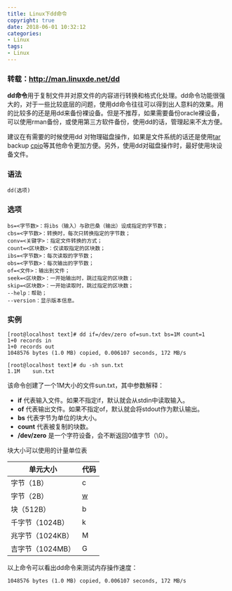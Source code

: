 ```yaml
---
title: Linux下dd命令
copyright: true
date: 2018-06-01 10:32:12
categories:
- Linux
tags:
- Linux
---
```


### 转载：http://man.linuxde.net/dd

**dd命令**用于复制文件并对原文件的内容进行转换和格式化处理。dd命令功能很强大的，对于一些比较底层的问题，使用dd命令往往可以得到出人意料的效果。用的比较多的还是用dd来备份裸设备。但是不推荐，如果需要备份oracle裸设备，可以使用rman备份，或使用第三方软件备份，使用dd的话，管理起来不太方便。

建议在有需要的时候使用dd 对物理磁盘操作，如果是文件系统的话还是使用[tar](http://man.linuxde.net/tar) backup [cpio](http://man.linuxde.net/cpio)等其他命令更加方便。另外，使用dd对磁盘操作时，最好使用块设备文件。
<!--more-->
### 语法

```
dd(选项)
```

### 选项

```
bs=<字节数>：将ibs（输入）与欧巴桑（输出）设成指定的字节数；
cbs=<字节数>：转换时，每次只转换指定的字节数；
conv=<关键字>：指定文件转换的方式；
count=<区块数>：仅读取指定的区块数；
ibs=<字节数>：每次读取的字节数；
obs=<字节数>：每次输出的字节数；
of=<文件>：输出到文件；
seek=<区块数>：一开始输出时，跳过指定的区块数；
skip=<区块数>：一开始读取时，跳过指定的区块数；
--help：帮助；
--version：显示版本信息。
```

### 实例 

```
[root@localhost text]# dd if=/dev/zero of=sun.txt bs=1M count=1
1+0 records in
1+0 records out
1048576 bytes (1.0 MB) copied, 0.006107 seconds, 172 MB/s

[root@localhost text]# du -sh sun.txt 
1.1M    sun.txt
```

该命令创建了一个1M大小的文件sun.txt，其中参数解释：

- **if** 代表输入文件。如果不指定if，默认就会从stdin中读取输入。
- **of** 代表输出文件。如果不指定of，默认就会将stdout作为默认输出。
- **bs** 代表字节为单位的块大小。
- **count** 代表被复制的块数。
- **/dev/zero** 是一个字符设备，会不断返回0值字节（\0）。

块大小可以使用的计量单位表

| 单元大小         | 代码                          |
| ---------------- | ----------------------------- |
| 字节（1B）       | c                             |
| 字节（2B）       | [w](http://man.linuxde.net/w) |
| 块（512B）       | b                             |
| 千字节（1024B）  | k                             |
| 兆字节（1024KB） | M                             |
| 吉字节（1024MB） | G                             |

以上命令可以看出dd命令来测试内存操作速度：

```
1048576 bytes (1.0 MB) copied, 0.006107 seconds, 172 MB/s
```
